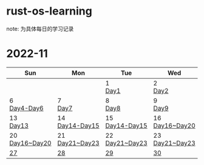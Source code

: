 # rust-os-learning
note: 为具体每日的学习记录


# 2022-11          
|Sun | Mon | Tue  | Wed | Thu | Fri | Sat |
|---| ---| ---| ---| ---| ---| ---|
|  |  | 1 <br> [Day1](note/Day1.md) | 2<br>[Day2](note/Day2.md) | 3 <br>[Day3](note/Day3.md) | 4 <br> [Day4-Day6](note/Day4~Day6.md) | 5 <br> [Day4-Day6](note/Day4~Day6.md) |
|6 <br> [Day4-Day6](note/Day4~Day6.md) | 7 <br>[Day7](note/Day7.md) | 8 <br>[Day8](note/Day8.md) | 9<br>[Day9](note/Day9.md) |10 <br> [Day10](note/Day10.md) | 11<br>[Day11](note/Day11.md) |12<br> [Day12](note/Day12.md) |
|13 <br> [Day13](note/Day13.md) | 14<br>[Day14-Day15](note/Day14~Day15.md) | 15<br>[Day14-Day15](note/Day14~Day15.md) |16<br>[Day16~Day20](note/Day16~Day20.md) | 17<br>[Day16~Day20](note/Day16~Day20.md) | 18<br>[Day16~Day20](note/Day16~Day20.md) |19<br> [Day16~Day20](note/Day16~Day20.md) |
|20<br> [Day16~Day20](note/Day16~Day20.md) | 21<br>[Day21~Day23](note/Day21~Day23.md) | 22<br>[Day21~Day23](note/Day21~Day23.md) | 23<br>[Day21~Day23](note/Day21~Day23.md) | [24](#1124) | [25](#1125) | [26](#1126) |
| [27](#1127) | [28](#1128) | [29](#1129) | [30](#1130) | 